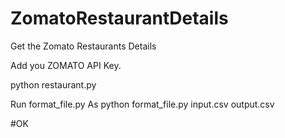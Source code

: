 # ZomatoRestaurantDetails
Get the Zomato Restaurants Details

Add you ZOMATO API Key.

python restaurant.py

Run format_file.py As
python format_file.py input.csv output.csv

#OK
